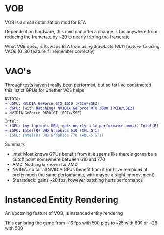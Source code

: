 # VOB

VOB is a small optimization mod for BTA

Dependent on hardware, this mod can offer a change in fps anywhere from reducing the framerate by ~20 to nearly tripling the framerate

What VOB does, is it swaps BTA from using drawLists (GL11 feature) to using VAOs (GL30 feature if I remember correctly)

# VAO's

Through tests haven't really been performed, but so far I've constructed this list of GPUs for whether VOB helps

```diff
NVIDIA:
+ dGPU: NVIDIA GeForce GTX 1650 (PCIe/SSE2)
+ dGPU: (with batching) NVIDIA GeForce RTX 3080 (PCIe/SSE2)
= NVIDIA GeForce 9600 GT (PCIe/SSE)

Intel:
+ iGPU: (my laptop's GPU, gets nearly a 3x performance boost) Intel(R) HD Graphics 530
+ iGPU: Intel(R) UHD Graphics 610 (CFL GT1)
- iGPU: Intel(R) UHD Graphics 770 (ADL-5 GT1)
```

Summary:
- Intel: Most known GPUs benefit from it, it seems like there's gonna be a cutoff point somewhere between 610 and 770
- AMD: Nothing is known for AMD
- NVIDIA: so far all NVIDIA GPUs benefit from it (or have remained at pretty much the same performance, with maybe a slight improvement)
- Steamdeck: gains ~20 fps, however batching hurts performance

# Instanced Entity Rendering
An upcoming feature of VOB, is instanced entity rendering

This can bring the game from ~16 fps with 500 pigs to ~25 with 600 or ~28 with 500

